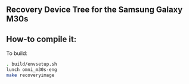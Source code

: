 ## Recovery Device Tree for the Samsung Galaxy M30s

## How-to compile it:

To build:

```sh
. build/envsetup.sh
lunch omni_m30s-eng
make recoveryimage
